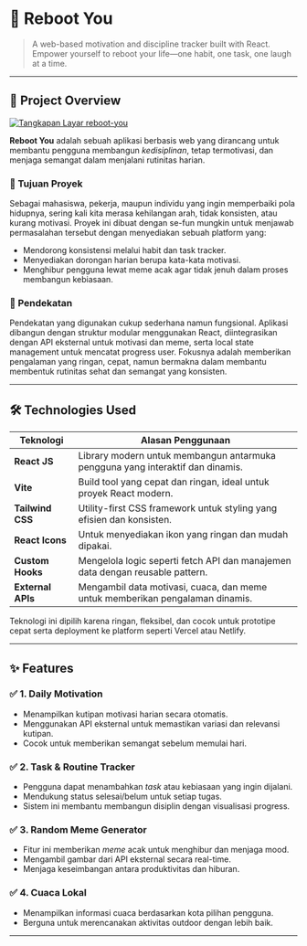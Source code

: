 # 🚀 Reboot You

> A web-based motivation and discipline tracker built with React.  
> Empower yourself to reboot your life—one habit, one task, one laugh at a time.

---

## 📌 Project Overview

[![Tangkapan Layar reboot-you](https://github.com/user-attachments/assets/829732ca-4c7f-4c86-94b0-03c466d0ecf5)](https://reboot-you.vercel.app/) 

**Reboot You** adalah sebuah aplikasi berbasis web yang dirancang untuk membantu pengguna membangun *kedisiplinan*, tetap termotivasi, dan menjaga semangat dalam menjalani rutinitas harian.

### 🎯 Tujuan Proyek

Sebagai mahasiswa, pekerja, maupun individu yang ingin memperbaiki pola hidupnya, sering kali kita merasa kehilangan arah, tidak konsisten, atau kurang motivasi. Proyek ini dibuat dengan se-fun mungkin untuk menjawab permasalahan tersebut dengan menyediakan sebuah platform yang:

- Mendorong konsistensi melalui habit dan task tracker.
- Menyediakan dorongan harian berupa kata-kata motivasi.
- Menghibur pengguna lewat meme acak agar tidak jenuh dalam proses membangun kebiasaan.

### 🧠 Pendekatan

Pendekatan yang digunakan cukup sederhana namun fungsional. Aplikasi dibangun dengan struktur modular menggunakan React, diintegrasikan dengan API eksternal untuk motivasi dan meme, serta local state management untuk mencatat progress user. Fokusnya adalah memberikan pengalaman yang ringan, cepat, namun bermakna dalam membantu membentuk rutinitas sehat dan semangat yang konsisten.

---

## 🛠️ Technologies Used

| Teknologi            | Alasan Penggunaan                                                                 |
|----------------------|------------------------------------------------------------------------------------|
| **React JS**         | Library modern untuk membangun antarmuka pengguna yang interaktif dan dinamis.    |
| **Vite**             | Build tool yang cepat dan ringan, ideal untuk proyek React modern.                |
| **Tailwind CSS**     | Utility-first CSS framework untuk styling yang efisien dan konsisten.             |
| **React Icons**  | Untuk menyediakan ikon yang ringan dan mudah dipakai.                             |
| **Custom Hooks**     | Mengelola logic seperti fetch API dan manajemen data dengan reusable pattern.     |
| **External APIs**    | Mengambil data motivasi, cuaca, dan meme untuk memberikan pengalaman dinamis.     |

Teknologi ini dipilih karena ringan, fleksibel, dan cocok untuk prototipe cepat serta deployment ke platform seperti Vercel atau Netlify.

---

## ✨ Features

### ✅ 1. Daily Motivation

- Menampilkan kutipan motivasi harian secara otomatis.
- Menggunakan API eksternal untuk memastikan variasi dan relevansi kutipan.
- Cocok untuk memberikan semangat sebelum memulai hari.

### ✅ 2. Task & Routine Tracker

- Pengguna dapat menambahkan *task* atau kebiasaan yang ingin dijalani.
- Mendukung status selesai/belum untuk setiap tugas.
- Sistem ini membantu membangun disiplin dengan visualisasi progress.

### ✅ 3. Random Meme Generator

- Fitur ini memberikan *meme* acak untuk menghibur dan menjaga mood.
- Mengambil gambar dari API eksternal secara real-time.
- Menjaga keseimbangan antara produktivitas dan hiburan.

### ✅ 4. Cuaca Lokal

- Menampilkan informasi cuaca berdasarkan kota pilihan pengguna.
- Berguna untuk merencanakan aktivitas outdoor dengan lebih baik.

---